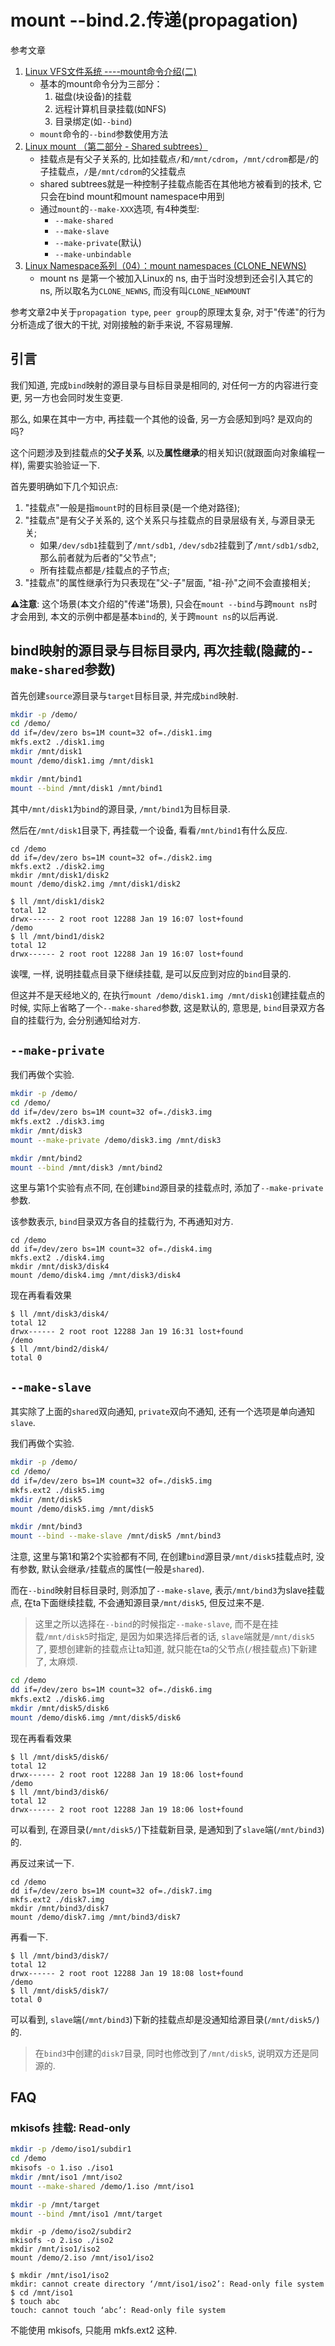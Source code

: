 # mount --bind.2.传递(propagation)

参考文章

1. [Linux VFS文件系统 ----mount命令介绍(二)](https://blog.csdn.net/weixin_37867857/article/details/90512191)
    - 基本的mount命令分为三部分：
        1. 磁盘(块设备)的挂载
        2. 远程计算机目录挂载(如NFS)
        3. 目录绑定(如`--bind`)
    - `mount`命令的`--bind`参数使用方法
2. [Linux mount （第二部分 - Shared subtrees）](https://segmentfault.com/a/1190000006899213)
    - 挂载点是有父子关系的, 比如挂载点`/`和`/mnt/cdrom`，`/mnt/cdrom`都是`/`的子挂载点，`/`是`/mnt/cdrom`的父挂载点
    - shared subtrees就是一种控制子挂载点能否在其他地方被看到的技术, 它只会在bind mount和mount namespace中用到
    - 通过`mount`的`--make-XXX`选项, 有4种类型: 
        - `--make-shared`
        - `--make-slave`
        - `--make-private`(默认)
        - `--make-unbindable`
3. [Linux Namespace系列（04）：mount namespaces (CLONE_NEWNS)](https://segmentfault.com/a/1190000006912742)
    - mount ns 是第一个被加入Linux的 ns, 由于当时没想到还会引入其它的 ns, 所以取名为`CLONE_NEWNS`, 而没有叫`CLONE_NEWMOUNT`

参考文章2中关于`propagation type`, `peer group`的原理太复杂, 对于"传递"的行为分析造成了很大的干扰, 对刚接触的新手来说, 不容易理解.

## 引言

我们知道, 完成`bind`映射的源目录与目标目录是相同的, 对任何一方的内容进行变更, 另一方也会同时发生变更.

那么, 如果在其中一方中, 再挂载一个其他的设备, 另一方会感知到吗? 是双向的吗?

这个问题涉及到挂载点的**父子关系**, 以及**属性继承**的相关知识(就跟面向对象编程一样), 需要实验验证一下.

首先要明确如下几个知识点:

1. "挂载点"一般是指`mount`时的目标目录(是一个绝对路径);
2. "挂载点"是有父子关系的, 这个关系只与挂载点的目录层级有关, 与源目录无关;
    - 如果`/dev/sdb1`挂载到了`/mnt/sdb1`, `/dev/sdb2`挂载到了`/mnt/sdb1/sdb2`, 那么前者就为后者的"父节点";
    - 所有挂载点都是`/`挂载点的子节点;
3. "挂载点"的属性继承行为只表现在"父-子"层面, "祖-孙"之间不会直接相关;

**⚠注意**: 这个场景(本文介绍的"传递"场景), 只会在`mount --bind`与跨`mount ns`时才会用到, 本文的示例中都是基本`bind`的, 关于跨`mount ns`的以后再说.

## bind映射的源目录与目标目录内, 再次挂载(隐藏的`--make-shared`参数)

首先创建`source`源目录与`target`目标目录, 并完成`bind`映射.

```bash
mkdir -p /demo/
cd /demo/
dd if=/dev/zero bs=1M count=32 of=./disk1.img
mkfs.ext2 ./disk1.img
mkdir /mnt/disk1
mount /demo/disk1.img /mnt/disk1

mkdir /mnt/bind1
mount --bind /mnt/disk1 /mnt/bind1
```

其中`/mnt/disk1`为`bind`的源目录, `/mnt/bind1`为目标目录.

然后在`/mnt/disk1`目录下, 再挂载一个设备, 看看`/mnt/bind1`有什么反应.

```
cd /demo
dd if=/dev/zero bs=1M count=32 of=./disk2.img
mkfs.ext2 ./disk2.img
mkdir /mnt/disk1/disk2
mount /demo/disk2.img /mnt/disk1/disk2
```

```console
$ ll /mnt/disk1/disk2
total 12
drwx------ 2 root root 12288 Jan 19 16:07 lost+found
/demo
$ ll /mnt/bind1/disk2
total 12
drwx------ 2 root root 12288 Jan 19 16:07 lost+found
```

诶嘿, 一样, 说明挂载点目录下继续挂载, 是可以反应到对应的`bind`目录的.

但这并不是天经地义的, 在执行`mount /demo/disk1.img /mnt/disk1`创建挂载点的时候, 实际上省略了一个`--make-shared`参数, 这是默认的, 意思是, `bind`目录双方各自的挂载行为, 会分别通知给对方.

## `--make-private`

我们再做个实验.

```bash
mkdir -p /demo/
cd /demo/
dd if=/dev/zero bs=1M count=32 of=./disk3.img
mkfs.ext2 ./disk3.img
mkdir /mnt/disk3
mount --make-private /demo/disk3.img /mnt/disk3

mkdir /mnt/bind2
mount --bind /mnt/disk3 /mnt/bind2
```

这里与第1个实验有点不同, 在创建`bind`源目录的挂载点时, 添加了`--make-private`参数.

该参数表示, `bind`目录双方各自的挂载行为, 不再通知对方.

```
cd /demo
dd if=/dev/zero bs=1M count=32 of=./disk4.img
mkfs.ext2 ./disk4.img
mkdir /mnt/disk3/disk4
mount /demo/disk4.img /mnt/disk3/disk4
```

现在再看看效果

```console
$ ll /mnt/disk3/disk4/
total 12
drwx------ 2 root root 12288 Jan 19 16:31 lost+found
/demo
$ ll /mnt/bind2/disk4/
total 0
```

## `--make-slave`

其实除了上面的`shared`双向通知, `private`双向不通知, 还有一个选项是单向通知`slave`.

我们再做个实验.

```bash
mkdir -p /demo/
cd /demo/
dd if=/dev/zero bs=1M count=32 of=./disk5.img
mkfs.ext2 ./disk5.img
mkdir /mnt/disk5
mount /demo/disk5.img /mnt/disk5

mkdir /mnt/bind3
mount --bind --make-slave /mnt/disk5 /mnt/bind3
```

注意, 这里与第1和第2个实验都有不同, 在创建`bind`源目录`/mnt/disk5`挂载点时, 没有参数, 默认会继承`/`挂载点的属性(一般是`shared`).

而在`--bind`映射目标目录时, 则添加了`--make-slave`, 表示`/mnt/bind3`为slave挂载点, 在ta下面继续挂载, 不会通知源目录`/mnt/disk5`, 但反过来不是.

> 这里之所以选择在`--bind`的时候指定`--make-slave`, 而不是在挂载`/mnt/disk5`时指定, 是因为如果选择后者的话, `slave`端就是`/mnt/disk5`了, 要想创建新的挂载点让ta知道, 就只能在ta的父节点(`/`根挂载点)下新建了, 太麻烦.

```bash
cd /demo
dd if=/dev/zero bs=1M count=32 of=./disk6.img
mkfs.ext2 ./disk6.img
mkdir /mnt/disk5/disk6
mount /demo/disk6.img /mnt/disk5/disk6
```

现在再看看效果

```console
$ ll /mnt/disk5/disk6/
total 12
drwx------ 2 root root 12288 Jan 19 18:06 lost+found
/demo
$ ll /mnt/bind3/disk6/
total 12
drwx------ 2 root root 12288 Jan 19 18:06 lost+found
```

可以看到, 在源目录(`/mnt/disk5/`)下挂载新目录, 是通知到了`slave`端(`/mnt/bind3`)的.

再反过来试一下.

```
cd /demo
dd if=/dev/zero bs=1M count=32 of=./disk7.img
mkfs.ext2 ./disk7.img
mkdir /mnt/bind3/disk7
mount /demo/disk7.img /mnt/bind3/disk7
```

再看一下.

```console
$ ll /mnt/bind3/disk7/
total 12
drwx------ 2 root root 12288 Jan 19 18:08 lost+found
/demo
$ ll /mnt/disk5/disk7/
total 0
```

可以看到, `slave`端(`/mnt/bind3`)下新的挂载点却是没通知给源目录(`/mnt/disk5/`)的. 

> 在`bind3`中创建的`disk7`目录, 同时也修改到了`/mnt/disk5`, 说明双方还是同源的.

## FAQ

### mkisofs 挂载: Read-only

```bash
mkdir -p /demo/iso1/subdir1
cd /demo
mkisofs -o 1.iso ./iso1
mkdir /mnt/iso1 /mnt/iso2
mount --make-shared /demo/1.iso /mnt/iso1

mkdir -p /mnt/target
mount --bind /mnt/iso1 /mnt/target
```

```
mkdir -p /demo/iso2/subdir2
mkisofs -o 2.iso ./iso2
mkdir /mnt/iso1/iso2
mount /demo/2.iso /mnt/iso1/iso2
```

```console
$ mkdir /mnt/iso1/iso2
mkdir: cannot create directory ‘/mnt/iso1/iso2’: Read-only file system
$ cd /mnt/iso1
$ touch abc
touch: cannot touch ‘abc’: Read-only file system
```

不能使用 mkisofs, 只能用 mkfs.ext2 这种.
